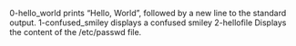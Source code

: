  0-hello_world  prints “Hello, World”, followed by a new line to the standard output.
 1-confused_smiley displays a confused smiley
 2-hellofile Displays the content of the /etc/passwd file.